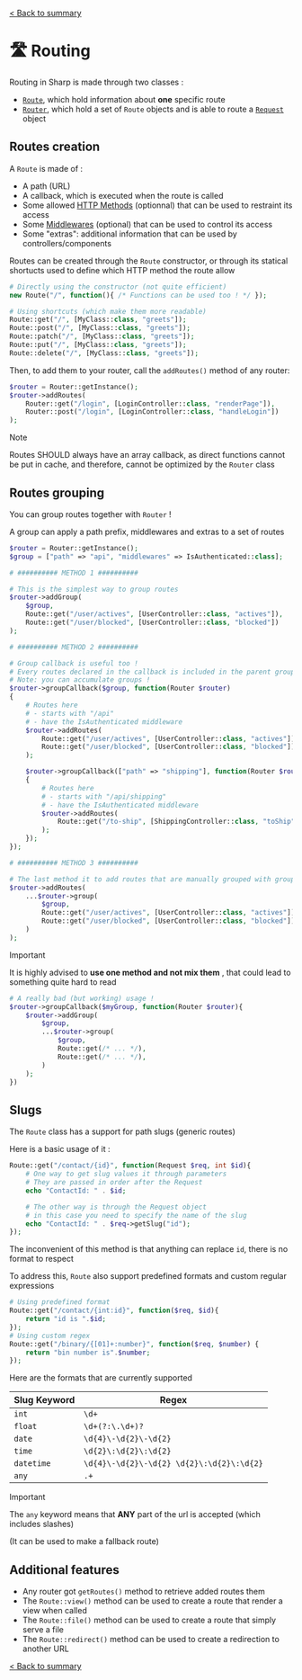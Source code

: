[< Back to summary](../home.md)

# 🛣️ Routing

Routing in Sharp is made through two classes :
- [`Route`](../../Classes/Web/Route.php), which hold information about **one** specific route
- [`Router`](../../Classes/Web/Router.php), which hold a set of `Route` objects and is able to route a [`Request`](../../Classes/Http/Request.php) object

## Routes creation

A `Route` is made of :
- A path (URL)
- A callback, which is executed when the route is called
- Some allowed [HTTP Methods](https://developer.mozilla.org/en-US/docs/Web/HTTP/Methods) (optionnal) that can be used to restraint its access
- Some [Middlewares](./middlewares.md) (optional) that can be used to control its access
- Some "extras": additional information that can be used by controllers/components

Routes can be created through the `Route` constructor, or
through its statical shortucts used to define which HTTP method the route allow

```php
# Directly using the constructor (not quite efficient)
new Route("/", function(){ /* Functions can be used too ! */ });

# Using shortcuts (which make them more readable)
Route::get("/", [MyClass::class, "greets"]);
Route::post("/", [MyClass::class, "greets"]);
Route::patch("/", [MyClass::class, "greets"]);
Route::put("/", [MyClass::class, "greets"]);
Route::delete("/", [MyClass::class, "greets"]);

```

Then, to add them to your router, call the `addRoutes()` method of any router:
```php
$router = Router::getInstance();
$router->addRoutes(
    Router::get("/login", [LoginController::class, "renderPage"]),
    Router::post("/login", [LoginController::class, "handleLogin"])
);
```

> [!NOTE]
> Routes SHOULD always have an array callback, as direct functions cannot be put in cache, and therefore, cannot be optimized by the `Router` class


## Routes grouping

You can group routes together with `Router` !

A group can apply a path prefix, middlewares and extras to a set of routes

```php
$router = Router::getInstance();
$group = ["path" => "api", "middlewares" => IsAuthenticated::class];

# ########## METHOD 1 ##########

# This is the simplest way to group routes
$router->addGroup(
    $group,
    Route::get("/user/actives", [UserController::class, "actives"]),
    Route::get("/user/blocked", [UserController::class, "blocked"])
);

# ########## METHOD 2 ##########

# Group callback is useful too !
# Every routes declared in the callback is included in the parent group
# Note: you can accumulate groups !
$router->groupCallback($group, function(Router $router)
{
    # Routes here
    # - starts with "/api"
    # - have the IsAuthenticated middleware
    $router->addRoutes(
        Route::get("/user/actives", [UserController::class, "actives"]),
        Route::get("/user/blocked", [UserController::class, "blocked"])
    );

    $router->groupCallback(["path" => "shipping"], function(Router $router)
    {
        # Routes here
        # - starts with "/api/shipping"
        # - have the IsAuthenticated middleware
        $router->addRoutes(
            Route::get("/to-ship", [ShippingController::class, "toShip"])
        );
    });
});

# ########## METHOD 3 ##########

# The last method it to add routes that are manually grouped with group()
$router->addRoutes(
    ...$router->group(
        $group,
        Route::get("/user/actives", [UserController::class, "actives"]),
        Route::get("/user/blocked", [UserController::class, "blocked"])
    )
);
```

> [!IMPORTANT]
> It is highly advised to **use one method and not mix them** , that could lead to something quite hard to read


```php
# A really bad (but working) usage !
$router->groupCallback($myGroup, function(Router $router){
    $router->addGroup(
        $group,
        ...$router->group(
            $group,
            Route::get(/* ... */),
            Route::get(/* ... */),
        )
    );
})
```

## Slugs

The `Route` class has a support for path slugs (generic routes)

Here is a basic usage of it :
```php
Route::get("/contact/{id}", function(Request $req, int $id){
    # One way to get slug values it through parameters
    # They are passed in order after the Request
    echo "ContactId: " . $id;

    # The other way is through the Request object
    # in this case you need to specify the name of the slug
    echo "ContactId: " . $req->getSlug("id");
});
```

The inconvenient of this method is that anything can replace `id`, there is no
format to respect

To address this, `Route` also support predefined formats and custom regular expressions
```php
# Using predefined format
Route::get("/contact/{int:id}", function($req, $id){
    return "id is ".$id;
});
# Using custom regex
Route::get("/binary/{[01]+:number}", function($req, $number) {
    return "bin number is".$number;
});
```

Here are the formats that are currently supported

| Slug Keyword | Regex                                     |
|--------------|-------------------------------------------|
| `int`        | `\d+`                                     |
| `float`      | `\d+(?:\.\d+)?`                           |
| `date`       | `\d{4}\-\d{2}\-\d{2}`                     |
| `time`       | `\d{2}\:\d{2}\:\d{2}`                     |
| `datetime`   | `\d{4}\-\d{2}\-\d{2} \d{2}\:\d{2}\:\d{2}` |
| `any`        | `.+`                                      |


> [!IMPORTANT]
> The `any` keyword means that **ANY** part of the url is accepted (which includes slashes)
>
> (It can be used to make a fallback route)

## Additional features

- Any router got `getRoutes()` method to retrieve added routes them
- The `Route::view()` method can be used to create a route that render a view when called
- The `Route::file()` method can be used to create a route that simply serve a file
- The `Route::redirect()` method can be used to create a redirection to another URL


[< Back to summary](../home.md)